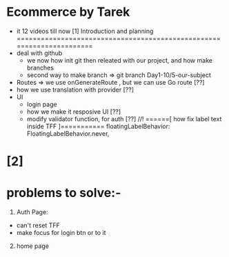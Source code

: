 # Ecommerce by Tarek
- it 12 videos till now
[1] Introduction and planning
======================================================================
- deal with github 
    - we now how init git then releated with our project, and how make branches
    - second way to make branch => git branch Day1-10/5-our-subject
- Routes => we use onGenerateRoute , but we can use Go route [??]
- how we use translation with provider [??]
- UI
    - login page
    - how we make it resposive UI [??]
    - modify validator function, for auth [??]
    //! ======[ how fix label text inside TFF ]===========
    floatingLabelBehavior: FloatingLabelBehavior.never,

[2]
======================================================================





# problems to solve:-
1. Auth Page:
- can't reset TFF
- make focus for login btn or to it

2. home page